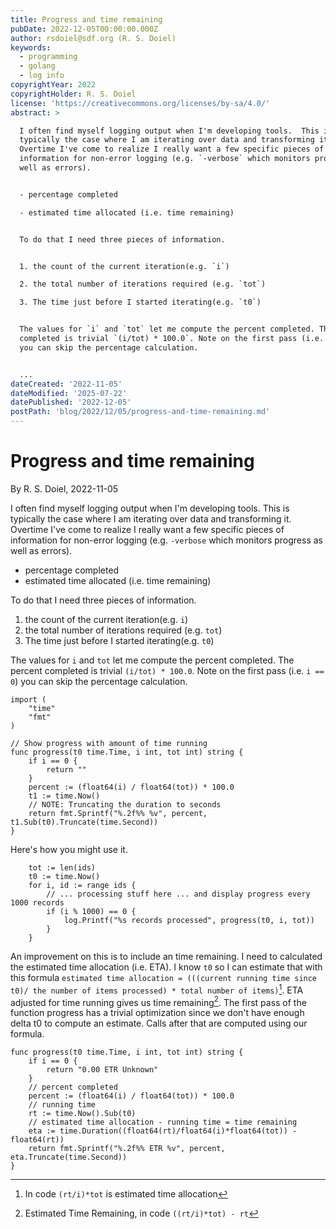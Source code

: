 ```yaml
---
title: Progress and time remaining
pubDate: 2022-12-05T00:00:00.000Z
author: rsdoiel@sdf.org (R. S. Doiel)
keywords:
  - programming
  - golang
  - log info
copyrightYear: 2022
copyrightHolder: R. S. Doiel
license: 'https://creativecommons.org/licenses/by-sa/4.0/'
abstract: >

  I often find myself logging output when I'm developing tools.  This is
  typically the case where I am iterating over data and transforming it.
  Overtime I've come to realize I really want a few specific pieces of
  information for non-error logging (e.g. `-verbose` which monitors progress as
  well as errors).


  - percentage completed

  - estimated time allocated (i.e. time remaining)


  To do that I need three pieces of information.


  1. the count of the current iteration(e.g. `i`)

  2. the total number of iterations required (e.g. `tot`)

  3. The time just before I started iterating(e.g. `t0`)


  The values for `i` and `tot` let me compute the percent completed. The percent
  completed is trivial `(i/tot) * 100.0`. Note on the first pass (i.e. `i == 0`)
  you can skip the percentage calculation.


  ...
dateCreated: '2022-11-05'
dateModified: '2025-07-22'
datePublished: '2022-12-05'
postPath: 'blog/2022/12/05/progress-and-time-remaining.md'
---
```


# Progress and time remaining

By R. S. Doiel, 2022-11-05

I often find myself logging output when I'm developing tools.  This is typically the case where I am iterating over data and transforming it. Overtime I've come to realize I really want a few specific pieces of information for non-error logging (e.g. `-verbose` which monitors progress as well as errors).

- percentage completed
- estimated time allocated (i.e. time remaining)

To do that I need three pieces of information.

1. the count of the current iteration(e.g. `i`)
2. the total number of iterations required (e.g. `tot`)
3. The time just before I started iterating(e.g. `t0`)

The values for `i` and `tot` let me compute the percent completed. The percent completed is trivial `(i/tot) * 100.0`. Note on the first pass (i.e. `i == 0`) you can skip the percentage calculation.


```golang
import (
	"time"
	"fmt"
)

// Show progress with amount of time running
func progress(t0 time.Time, i int, tot int) string {
    if i == 0 {
        return ""
    }
	percent := (float64(i) / float64(tot)) * 100.0
	t1 := time.Now()
	// NOTE: Truncating the duration to seconds
	return fmt.Sprintf("%.2f%% %v", percent, t1.Sub(t0).Truncate(time.Second))
}
```

Here's how you might use it.

```golang
	tot := len(ids)
	t0 := time.Now()
	for i, id := range ids {
		// ... processing stuff here ... and display progress every 1000 records
		if (i % 1000) == 0 {
			log.Printf("%s records processed", progress(t0, i, tot))
		}
	}
```

An improvement on this is to include an time remaining. I need to calculated the estimated time allocation (i.e. ETA). I know `t0` so I can estimate that with this formula `estimated time allocation = (((current running time since t0)/ the number of items processed) * total number of items)`[^1]. ETA adjusted for time running gives us time remaining[^2]. The first pass of the function progress has a trivial optimization since we don't have enough delta t0 to compute an estimate. Calls after that are computed using our formula.

[^1]: In code `(rt/i)*tot` is estimated time allocation

[^2]: Estimated Time Remaining, in code `((rt/i)*tot) - rt`

```golang
func progress(t0 time.Time, i int, tot int) string {
	if i == 0 {
		return "0.00 ETR Unknown"
	}
	// percent completed
	percent := (float64(i) / float64(tot)) * 100.0
	// running time
    rt := time.Now().Sub(t0)
    // estimated time allocation - running time = time remaining
    eta := time.Duration((float64(rt)/float64(i)*float64(tot)) - float64(rt))
    return fmt.Sprintf("%.2f%% ETR %v", percent, eta.Truncate(time.Second))
}
```
